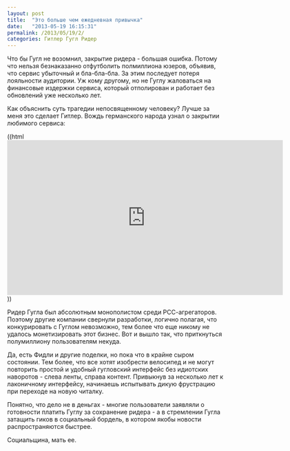 ```yaml
---
layout: post
title:  "Это больше чем ежедневная привычка"
date:   "2013-05-19 16:15:31"
permalink: /2013/05/19/2/
categories: Гитлер Гугл Ридер
---
```

Что бы Гугл не возомнил, закрытие ридера - большая ошибка. Потому что нельзя безнаказанно отфутболить полмиллиона юзеров, объявив, что сервис убыточный и бла-бла-бла. За этим последует потеря лояльности аудитории. Уж кому другому, но не Гуглу жаловаться на финансовые издержки сервиса, который отполирован и работает без обновлений уже несколько лет. 

Как объяснить суть трагедии непосвященному человеку? Лучше за меня это сделает Гитлер. Вождь германского народа узнал о закрытии любимого сервиса:

((html <iframe width="640" height="360" src="http://www.youtube.com/embed/A25VgNZDQ08?feature=player_detailpage" frameborder="0" allowfullscreen></iframe>))

Ридер Гугла был абсолютным монополистом среди РСС-агрегаторов. Поэтому другие компании свернули разработки, логично полагая, что конкурировать с Гуглом невозможно, тем более что еще никому не удалось монетизировать этот бизнес. Вот и вышло так, что приткнуться полумиллиону пользователям некуда.

Да, есть Фидли и другие поделки, но пока что в крайне сыром состоянии. Тем более, что все хотят изобрести велосипед и не могут повторить простой и удобный гугловский интерфейс без идиотских наворотов - слева ленты, справа контент. Привыкнув за несколько лет к лаконичному интерфейсу, начинаешь испытывать дикую фрустрацию при переходе на новую читалку. 

Понятно, что дело не в деньгах - многие пользователи заявляли о готовности платить Гуглу за сохранение ридера - а в стремлении Гугла затащить гиков в социальный бордель, в котором якобы новости распространяются быстрее.

Социальщина, мать ее.


